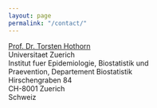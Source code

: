 ```yaml
---
layout: page
permalink: "/contact/"
---
```


[Prof. Dr. Torsten Hothorn](http://user.math.uzh.ch/hothorn/)  
Universitaet Zuerich  
Institut fuer Epidemiologie, Biostatistik und  
Praevention, Departement Biostatistik  
Hirschengraben 84  
CH-8001 Zuerich  
Schweiz
